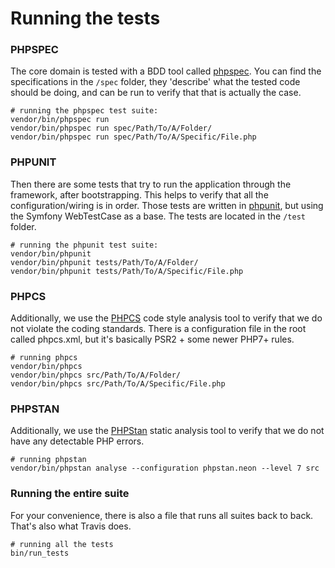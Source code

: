 Running the tests
=====================

### PHPSPEC

The core domain is tested with a BDD tool called [phpspec](http://www.phpspec.net/). You can find the specifications
in the `/spec` folder, they 'describe' what the tested code should be doing, and can be run to verify that that is
actually the case.

    # running the phpspec test suite:
    vendor/bin/phpspec run
    vendor/bin/phpspec run spec/Path/To/A/Folder/
    vendor/bin/phpspec run spec/Path/To/A/Specific/File.php

### PHPUNIT

Then there are some tests that try to run the application through the framework, after bootstrapping. This helps to
verify that all the configuration/wiring is in order. Those tests are written in [phpunit](https://phpunit.de/), but using the Symfony
WebTestCase as a base. The tests are located in the `/test` folder.

    # running the phpunit test suite:
    vendor/bin/phpunit
    vendor/bin/phpunit tests/Path/To/A/Folder/
    vendor/bin/phpunit tests/Path/To/A/Specific/File.php

### PHPCS

Additionally, we use the [PHPCS](https://github.com/squizlabs/PHP_CodeSniffer/wiki) code style analysis tool to verify 
that we do not violate the coding standards. There is a configuration file in the root called phpcs.xml, but it's
basically PSR2 + some newer PHP7+ rules.

    # running phpcs
    vendor/bin/phpcs
    vendor/bin/phpcs src/Path/To/A/Folder/
    vendor/bin/phpcs src/Path/To/A/Specific/File.php

### PHPSTAN

Additionally, we use the [PHPStan](https://github.com/phpstan/phpstan) static analysis tool to verify that we do not 
have any detectable PHP errors. 

    # running phpstan
    vendor/bin/phpstan analyse --configuration phpstan.neon --level 7 src

### Running the entire suite

For your convenience, there is also a file that runs all suites back to back. That's also what Travis does.

    # running all the tests
    bin/run_tests
